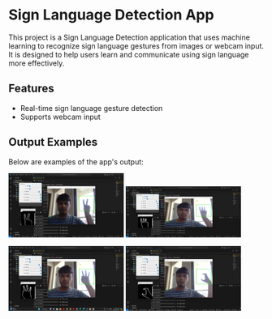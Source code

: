# Sign Language Detection App

This project is a Sign Language Detection application that uses machine learning to recognize sign language gestures from images or webcam input. It is designed to help users learn and communicate using sign language more effectively.

## Features

- Real-time sign language gesture detection
- Supports webcam input

## Output Examples

Below are examples of the app's output:

<p float="left">
  <img src="image1.png" width="45%" />
  <img src="image2.png" width="45%" />
</p>
<p float="left">
  <img src="image3.png" width="45%" />
  <img src="image4.png" width="45%" />
</p>
